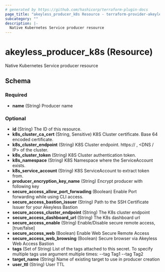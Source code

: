 ```yaml
---
# generated by https://github.com/hashicorp/terraform-plugin-docs
page_title: "akeyless_producer_k8s Resource - terraform-provider-akeyless"
subcategory: ""
description: |-
  Native Kubernetes Service producer resource
---
```


# akeyless_producer_k8s (Resource)

Native Kubernetes Service producer resource



<!-- schema generated by tfplugindocs -->
## Schema

### Required

- **name** (String) Producer name

### Optional

- **id** (String) The ID of this resource.
- **k8s_cluster_ca_cert** (String, Sensitive) K8S Cluster certificate. Base 64 encoded certificate.
- **k8s_cluster_endpoint** (String) K8S Cluster endpoint. https:// , <DNS / IP> of the cluster.
- **k8s_cluster_token** (String) K8S Cluster authentication token.
- **k8s_namespace** (String) K8S Namespace where the ServiceAccount exists.
- **k8s_service_account** (String) K8S ServiceAccount to extract token from.
- **producer_encryption_key_name** (String) Encrypt producer with following key
- **secure_access_allow_port_forwading** (Boolean) Enable Port forwarding while using CLI access.
- **secure_access_bastion_issuer** (String) Path to the SSH Certificate Issuer for your Akeyless Bastion
- **secure_access_cluster_endpoint** (String) The K8s cluster endpoint
- **secure_access_dashboard_url** (String) The K8s dashboard url
- **secure_access_enable** (String) Enable/Disable secure remote access, [true/false]
- **secure_access_web** (Boolean) Enable Web Secure Remote Access
- **secure_access_web_browsing** (Boolean) Secure browser via Akeyless Web Access Bastion
- **tags** (Set of String) List of the tags attached to this secret. To specify multiple tags use argument multiple times: --tag Tag1 --tag Tag2
- **target_name** (String) Name of existing target to use in producer creation
- **user_ttl** (String) User TTL


